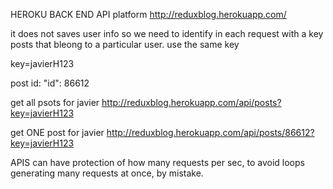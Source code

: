 HEROKU BACK END API platform
http://reduxblog.herokuapp.com/

it does not saves user info so we need to identify in each request with a key posts that bleong to a particular user.
use the same key

key=javierH123

post id:   "id": 86612

get all psots for javier
http://reduxblog.herokuapp.com/api/posts?key=javierH123

get ONE post for javier
http://reduxblog.herokuapp.com/api/posts/86612?key=javierH123

APIS can have protection of how many requests per sec, to avoid loops generating many requests at once, by mistake.